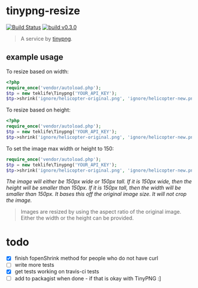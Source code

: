 # tinypng-resize

[![Build Status](https://travis-ci.org/levidurfee/tinypng-resize.svg?branch=master)](https://travis-ci.org/levidurfee/tinypng-resize)
[![build v0.3.0](https://img.shields.io/badge/build-0.3.0-orange.svg)]()

> A service by [tinypng](https://tinypng.com).

## example usage

To resize based on width:

```php
<?php
require_once('vendor/autoload.php');
$tp = new teklife\Tinypng('YOUR_API_KEY');
$tp->shrink('ignore/helicopter-original.png', 'ignore/helicopter-new.png', 150);
```
To resize based on height:

```php
<?php
require_once('vendor/autoload.php');
$tp = new teklife\Tinypng('YOUR_API_KEY');
$tp->shrink('ignore/helicopter-original.png', 'ignore/helicopter-new.png', '', 150);
```

To set the image max width or height to 150:

```php
require_once('vendor/autoload.php');
$tp = new teklife\Tinypng('YOUR_API_KEY');
$tp->shrink('ignore/helicopter-original.png', 'ignore/helicopter-new.png', 150, 150, true);
```

*The image will either be 150px wide or 150px tall. If it is 150px wide, then the height will be smaller than 150px. If it is 150px tall, then the width will be smaller than 150px. It bases this off the original image size. It will not crop the image.*

> Images are resized by using the aspect ratio of the original image. Either the width or the height can be provided.

# todo

- [x] finish fopenShrink method for people who do not have curl
- [ ] write more tests
- [x] get tests working on travis-ci tests
- [ ] add to packagist when done - if that is okay with TinyPNG :]
